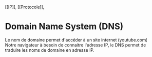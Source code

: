 [[IP]], [[Protocole]], 
# Domain Name System (DNS)
Le nom de domaine permet d'accéder à un site internet (youtube.com)
Notre navigateur à besoin de connaitre l'adresse IP, le DNS permet de traduire les noms de domaine en adresse IP. 
